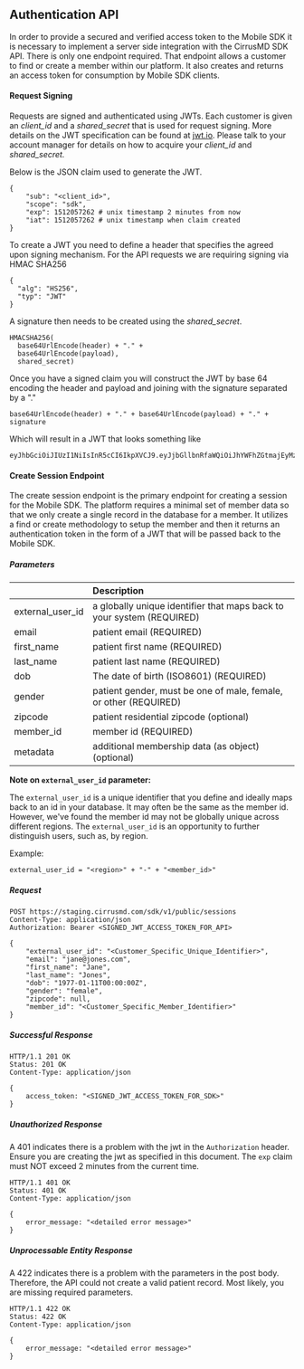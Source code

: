 ## Authentication API

In order to provide a secured and verified access token to the Mobile SDK it is necessary to implement a server side integration with the CirrusMD SDK API. There is only one endpoint required. That endpoint allows a customer to find or create a member within our platform. It also creates and returns an access token for consumption by Mobile SDK clients.

#### Request Signing

Requests are signed and authenticated using JWTs. Each customer is given an _client\_id_ and a _shared\_secret_ that is used for request signing. More details on the JWT specification can be found at [jwt.io](https://jwt.io/introduction/). Please talk to your account manager for details on how to acquire your _client\_id_  and _shared\_secret._

Below is the JSON claim used to generate the JWT.

```
{
    "sub": "<client_id>",
    "scope": "sdk",
    "exp": 1512057262 # unix timestamp 2 minutes from now
    "iat": 1512057262 # unix timestamp when claim created
}
```

To create a JWT you need to define a header that specifies the agreed upon signing mechanism. For the API requests we are requiring signing via HMAC SHA256

```
{
  "alg": "HS256",
  "typ": "JWT"
}
```

A signature then needs to be created using the _shared\_secret_.

```
HMACSHA256(
  base64UrlEncode(header) + "." +
  base64UrlEncode(payload),
  shared_secret)
```

Once you have a signed claim you will construct the JWT by base 64 encoding the header and payload and joining with the signature separated by a "."

```
base64UrlEncode(header) + "." + base64UrlEncode(payload) + "." + signature
```

Which will result in a JWT that looks something like

```
eyJhbGciOiJIUzI1NiIsInR5cCI6IkpXVCJ9.eyJjbGllbnRfaWQiOiJhYWFhZGtmajEyMzEyYXFrdmFzZGZkczIzNDQyMzE0MXZhc2FkYiIsImV4cCI6MTUxMjA1NzI2MiwiaWF0IjoxNTEyMDU3MjYyfQ.aCNXGvoiDz2s6Pu0Yt4fRFRTCGt0FjwUIARarT68YN8
```

#### 

#### Create Session Endpoint

The create session endpoint is the primary endpoint for creating a session for the Mobile SDK. The platform requires a minimal set of member data so that we only create a single record in the database for a member. It utilizes a find or create methodology to setup the member and then it returns an authentication token in the form of a JWT that will be passed back to the Mobile SDK.

##### Parameters

|  | Description |
| :--- | :--- |
| external\_user\_id | a globally unique identifier that maps back to your system \(REQUIRED\) |
| email | patient email \(REQUIRED\) |
| first\_name | patient first name \(REQUIRED\) |
| last\_name | patient last name \(REQUIRED\) |
| dob | The date of birth \(ISO8601\) \(REQUIRED\) |
| gender | patient gender, must be one of male, female, or other \(REQUIRED\) |
| zipcode | patient residential zipcode \(optional\) |
| member\_id | member id \(REQUIRED\) |
| metadata | additional membership data \(as object\) \(optional\) |

**Note on `external_user_id` parameter:**

The `external_user_id` is a unique identifier that you define and ideally maps back to an id in your database. It may often be the same as the member id. However, we've found the member id may not be globally unique across different regions. The `external_user_id` is an opportunity to further distinguish users, such as, by region. 

Example: 
```
external_user_id = "<region>" + "-" + "<member_id>"
```

##### Request

```
POST https://staging.cirrusmd.com/sdk/v1/public/sessions
Content-Type: application/json
Authorization: Bearer <SIGNED_JWT_ACCESS_TOKEN_FOR_API>

{
	"external_user_id": "<Customer_Specific_Unique_Identifier>",
    "email": "jane@jones.com",
    "first_name": "Jane",
    "last_name": "Jones",
    "dob": "1977-01-11T00:00:00Z",
    "gender": "female",
    "zipcode": null,
    "member_id": "<Customer_Specific_Member_Identifier>"
}
```

##### Successful Response

```
HTTP/1.1 201 OK
Status: 201 OK
Content-Type: application/json

{
    access_token: "<SIGNED_JWT_ACCESS_TOKEN_FOR_SDK>"
}
```

##### Unauthorized Response

A 401 indicates there is a problem with the jwt in the `Authorization` header. Ensure you are creating the jwt as specified in this document. The `exp` claim must NOT exceed 2 minutes from the current time.

```
HTTP/1.1 401 OK
Status: 401 OK
Content-Type: application/json

{
    error_message: "<detailed error message>"
}
```

##### Unprocessable Entity Response

A 422 indicates there is a problem with the parameters in the post body. Therefore, the API could not create a valid patient record. Most likely, you are missing required parameters. 

```
HTTP/1.1 422 OK
Status: 422 OK
Content-Type: application/json

{
    error_message: "<detailed error message>"
}
```


